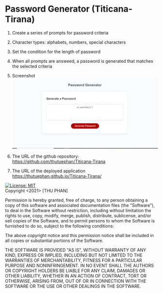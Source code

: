 # Password Generator (Titicana-Tirana)



 
1. Create a series of prompts for password criteria
2. Character types: alphabets, numbers, special characters
3. Set the condition for the length of password
4. When all prompts are answeed, a password is generated that matches the selected criteria


5. Screenshot
![password](https://github.com/Alice-BL/Titicana-Tirana/blob/main/Assets/Screenshot_1.PNG)

6. The URL of the github repository:
https://github.com/thutuephan/Titicana-Tirana

7. The URL of the deployed application
https://thutuephan.github.io/Titicana-Tirana/


[![License: MIT](https://img.shields.io/badge/License-MIT-yellow.svg)](https://opensource.org/licenses/MIT)
<br>
Copyright <2021> [THU PHAN]

Permission is hereby granted, free of charge, to any person obtaining a copy of this software and associated documentation files (the "Software"), to deal in the Software without restriction, including without limitation the rights to use, copy, modify, merge, publish, distribute, sublicense, and/or sell copies of the Software, and to permit persons to whom the Software is furnished to do so, subject to the following conditions:

The above copyright notice and this permission notice shall be included in all copies or substantial portions of the Software.

THE SOFTWARE IS PROVIDED "AS IS", WITHOUT WARRANTY OF ANY KIND, EXPRESS OR IMPLIED, INCLUDING BUT NOT LIMITED TO THE WARRANTIES OF MERCHANTABILITY, FITNESS FOR A PARTICULAR PURPOSE AND NONINFRINGEMENT. IN NO EVENT SHALL THE AUTHORS OR COPYRIGHT HOLDERS BE LIABLE FOR ANY CLAIM, DAMAGES OR OTHER LIABILITY, WHETHER IN AN ACTION OF CONTRACT, TORT OR OTHERWISE, ARISING FROM, OUT OF OR IN CONNECTION WITH THE SOFTWARE OR THE USE OR OTHER DEALINGS IN THE SOFTWARE.

